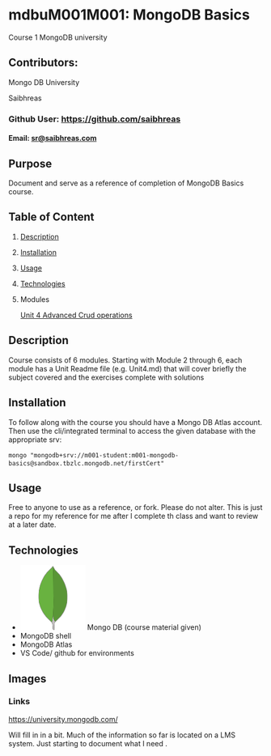 # mdbuM001M001: MongoDB Basics

Course 1 MongoDB university

## Contributors: 

Mongo DB University

Saibhreas
  
### Github User: https://github.com/saibhreas  
  
#### Email: sr@saibhreas.com
  
## Purpose 

Document and serve as a reference of completion of MongoDB Basics course.
  
## Table of Content
  
  1. [Description](#description)
  2. [Installation](#installation)
  3. [Usage](#usage)
  4. [Technologies](#technologies)
  5. Modules

       [Unit 4 Advanced Crud operations ](Unit4.md)


## Description
  
Course consists of 6 modules. Starting with Module 2 through 6, each module has a Unit Readme file (e.g. Unit4.md) that will cover briefly the subject covered and the exercises complete with solutions

## Installation
  
To follow along with the course you should have a Mongo DB Atlas account.  Then use the cli/integrated terminal to access the given database with the appropriate srv:

    mongo "mongodb+srv://m001-student:m001-mongodb-basics@sandbox.tbzlc.mongodb.net/firstCert"

## Usage

Free to anyone to use as a reference, or fork. Please do not alter.  This is just a repo for my reference for me after I complete th class and want to review at a later date.
  

## Technologies

  - ![MongoLeaf](./img/mongoLite.png)  Mongo DB (course material given)
  - MongoDB shell
  - MongoDB Atlas
  - VS Code/ github for environments

  
## Images
 
  
### Links

https://university.mongodb.com/ 

Will fill in in a bit.
Much of the information so far is located on a LMS system.  Just starting to document what I need .

